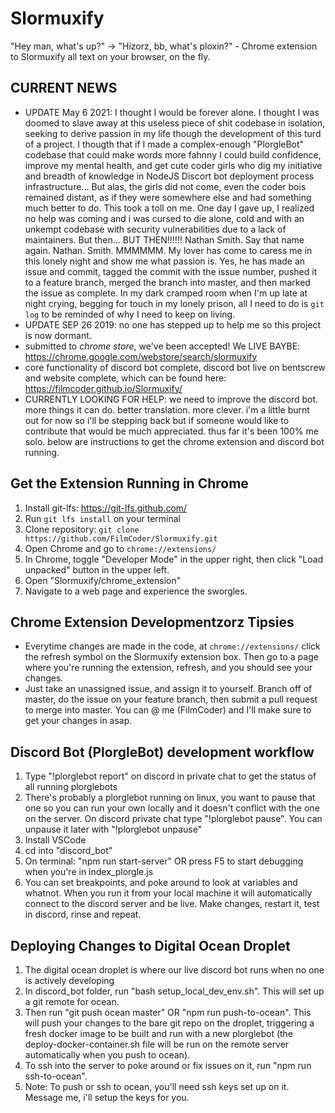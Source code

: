 Slormuxify
==========
"Hey man, what's up?" -> "Hizorz, bb, what's ploxin?" - Chrome extension to Slormuxify all text on your browser, on the fly.

CURRENT NEWS
---------------------
* UPDATE May 6 2021: I thought I would be forever alone.  I thought I was doomed to slave away at this useless piece of shit codebase in isolation, seeking to derive passion in my life though the development of this turd of a project.  I thougth that if I made a complex-enough "PlorgleBot" codebase that could make words more fahnny I could build confidence, improve my mental health, and get cute coder girls who dig my initiative and breadth of knowledge in NodeJS Discort bot deployment process infrastructure...  But alas, the girls did not come, even the coder bois remained distant, as if they were somewhere else and had something much better to do.  This took a toll on me.  One day I gave up, I realized no help was coming and i was cursed to die alone, cold and with an unkempt codebase with security vulnerabilities due to a lack of maintainers.  But then...  BUT THEN!!!!!!  Nathan Smith.  Say that name again.  Nathan. Smith.  MMMMMM.  My lover has come to caress me in this lonely night and show me what passion is.  Yes, he has made an issue and commit, tagged the commit with the issue number, pushed it to a feature branch, merged the branch into master, and then marked the issue as complete.  In my dark cramped room when I'm up late at night crying, begging for touch in my lonely prison, all I need to do is `git log` to be reminded of why I need to keep on living.
* UPDATE SEP 26 2019: no one has stepped up to help me so this project is now dormant.
* submitted to *chrome store*, we've been accepted! We LIVE BAYBE: https://chrome.google.com/webstore/search/slormuxify
* core functionality of discord bot complete, discord bot live on bentscrew and website complete, which can be found here: https://filmcoder.github.io/Slormuxify/
* CURRENTLY LOOKING FOR HELP: we need to improve the discord bot.  more things it can do.  better translation.  more clever.  i'm a little burnt out for now so i'll be stepping back but if someone would like to contribute that would be much appreciated.  thus far it's been 100% me solo.  below are instructions to get the chrome extension and discord bot running.

Get the Extension Running in Chrome
-----------------------------------
1. Install git-lfs: https://git-lfs.github.com/
2. Run `git lfs install` on your terminal
3. Clone repository: `git clone https://github.com/FilmCoder/Slormuxify.git`
4. Open Chrome and go to `chrome://extensions/`
5. In Chrome, toggle "Developer Mode" in the upper right, then click "Load unpacked" button in the upper left.
6. Open "Slormuxify/chrome_extension"
7. Navigate to a web page and experience the sworgles.

Chrome Extension Developmentzorz Tipsies
---------------------------
* Everytime changes are made in the code, at `chrome://extensions/` click the refresh symbol on the Slormuxify extension box.  Then go to a page where you're running the extension, refresh, and you should see your changes.
* Just take an unassigned issue, and assign it to yourself.  Branch off of master, do the issue on your feature branch, then submit a pull request to merge into master. You can @ me (FilmCoder) and I'll make sure to get your changes in asap.

Discord Bot (PlorgleBot) development workflow
---------------------------------------------
1. Type "!plorglebot report" on discord in private chat to get the status of all running plorglebots
2. There's probably a plorglebot running on linux, you want to pause that one so you can run your own locally and it doesn't conflict with the one on the server.  On discord private chat type "!plorglebot pause". You can unpause it later with "!plorglebot unpause"
3. Install VSCode
4. cd into "discord_bot"
5. On terminal: "npm run start-server" OR press F5 to start debugging when you're in index_plorgle.js
6. You can set breakpoints, and poke around to look at variables and whatnot.  When you run it from your local machine it will automatically connect to the discord server and be live.  Make changes, restart it, test in discord, rinse and repeat.

Deploying Changes to Digital Ocean Droplet
------------------------------------------
1. The digital ocean droplet is where our live discord bot runs when no one is actively developing
2. In discord_bot folder, run "bash setup_local_dev_env.sh".  This will set up a git remote for ocean.
3. Then run "git push ocean master" OR "npm run push-to-ocean". This will push your changes to the bare git repo on the droplet, triggering a fresh docker image to be built and run with a new plorglebot (the deploy-docker-container.sh file will be run on the remote server automatically when you push to ocean).
4. To ssh into the server to poke around or fix issues on it, run "npm run ssh-to-ocean".
5. Note: To push or ssh to ocean, you'll need ssh keys set up on it.  Message me, i'll setup the keys for you.
